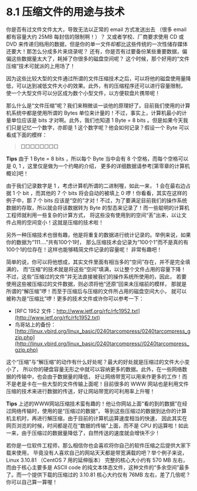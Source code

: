 # 8.1 压缩文件的用途与技术

你是否有过文件文件太大，导致无法以正常的 email 方式发送出去 （很多 email 都有容量大约 25MB 每封信的限制啊！）？ 又或者学校、厂商要求使用 CD 或 DVD 来传递归档用的数据，但是你的单一文件却都比这些传统的一次性储存媒体还要大！那怎么分成多片来烧录呢？ 还有，你是否有过要备份某些重要数据，偏偏这些数据量太大了，耗掉了你很多的磁盘空间呢？ 这个时候，那个好用的“文件压缩”技术可就派的上用场了！

因为这些比较大型的文件通过所谓的文件压缩技术之后，可以将他的磁盘使用量降低，可以达到减低文件大小的效果。此外，有的压缩程序还可以进行容量限制， 使一个大型文件可以分区成为数个小型文件，以方便软盘片携带呢！

那么什么是“文件压缩”呢？我们来稍微谈一谈他的原理好了。目前我们使用的计算机系统中都是使用所谓的 Bytes 单位来计量的！不过，事实上，计算机最小的计量单位应该是 bits 才对啊。此外，我们也知道 1 Byte = 8 bits 。但是如果今天我们只是记忆一个数字，亦即是 1 这个数字呢？他会如何记录？假设一个 Byte 可以看成下面的模样：

> □□□□□□□□


**Tips** 由于 1 Byte = 8 bits ，所以每个 Byte 当中会有 8 个空格，而每个空格可以是 0, 1 ，这里仅是做为一个约略的介绍， 更多的详细数据请参考[第零章的计算机概论]吧！

由于我们记录数字是 1 ，考虑计算机所谓的二进制喔，如此一来， 1 会在最右边占据 1 个 bit ，而其他的 7 个 bits 将会自动的被填上 0 啰！你看看，其实在这样的例子中，那 7 个 bits 应该是“空的”才对！不过，为了要满足目前我们的操作系统数据的存取，所以就会将该数据转为 Byte 的型态来记录了！而一些聪明的计算机工程师就利用一些复杂的计算方式， 将这些没有使用到的空间“丢”出来，以让文件占用的空间变小！这就是压缩的技术啦！

另外一种压缩技术也很有趣，他是将重复的数据进行统计记录的。举例来说，如果你的数据为“111....”共有100个1时， 那么压缩技术会记录为“100个1”而不是真的有100个1的位存在！这样也能够精简文件记录的容量呢！ 非常有趣吧！

简单的说，你可以将他想成，其实文件里面有相当多的“空间”存在，并不是完全填满的， 而“压缩”的技术就是将这些“空间”填满，以让整个文件占用的容量下降！ 不过，这些“压缩过的文件”并无法直接被我们的操作系统所使用的，因此， 若要使用这些被压缩过的文件数据，则必须将他“还原”回来未压缩前的模样， 那就是所谓的“解压缩”啰！而至于压缩后与压缩的文件所占用的磁盘空间大小， 就可以被称为是“压缩比”啰！更多的技术文件或许你可以参考一下：

-   [RFC 1952 文件：http://www.ietf.org/rfc/rfc1952.txt](http://www.ietf.org/rfc/rfc1952.txt)
-   鸟哥站上的备份：[http://linux.vbird.org/linux_basic/0240tarcompress/0240tarcompress_gzip.php](http://linux.vbird.org/linux_basic/0240tarcompress//0240tarcompress_gzip.php)

这个“压缩”与“解压缩”的动作有什么好处呢？最大的好处就是压缩过的文件大小变小了， 所以你的硬盘容量无形之中就可以容纳更多的数据。此外，在一些网络数据的传输中，也会由于数据量的降低， 好让网络带宽可以用来作更多的工作！而不是老是卡在一些大型的文件传输上面呢！目前很多的 WWW 网站也是利用文件压缩的技术来进行数据的传送，好让网站带宽的可利用率上升喔！



**Tips** 上述的WWW网站压缩技术蛮有趣的！他让你网站上面“看的到的数据”在经过网络传输时，使用的是“压缩过的数据”， 等到这些压缩过的数据到达你的计算机主机时，再进行解压缩，由于目前的计算机运算速度相当的快速， 因此其实在网页浏览的时候，时间都是花在“数据的传输”上面，而不是 CPU 的运算啦！如此一来，由于压缩过的数据量降低了，自然传送的速度就会增快不少！

若你是一位软件工程师，那么相信你也会喜欢将你自己的软件压缩之后提供大家下载来使用， 毕竟没有人喜欢自己的网站天天都是带宽满载的吧？举个例子来说， Linux 3.10.81 （CentOS 7 用的延伸版本） 完整的核心大小约有 570 MB 左右，而由于核心主要多是 ASCII code 的纯文本体态文件，这种文件的“多余空间”最多了。而一个提供下载的压缩过的 3.10.81 核心大约仅有 76MB 左右，差了几倍呢？你可以自己算一算喔！